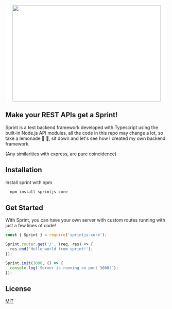 
<p align="center" style="background-color: white;">
  <img width="460" height="300" src="https://repository-images.githubusercontent.com/598000748/5b348ff3-7308-410d-bfcd-6d69d0671bd1">
</p>

## Make your REST APIs get a Sprint!

Sprint is a test backend framework developed with Typescript using the built-in Node.js API modules, all the code in this repo may change a lot, so take a lemonade 🍋 🥃, sit down and let's see how I created my own backend framework.

(Any similarities with express, are pure coincidence)
## Installation

Install sprint with npm

```bash
  npm install sprintjs-core
```
    
## Get Started
With Sprint, you can have your own server with custom routes running with just a few lines of code!
```javascript
const { Sprint } = require('sprintjs-core');

Sprint.router.get('/', (req, res) => {
  res.end('Hello world from sprint!');
});

Sprint.init(3000, () => {
  console.log(`Server is running on port 3000!`);
});

```


## License

[MIT](https://choosealicense.com/licenses/mit/)

